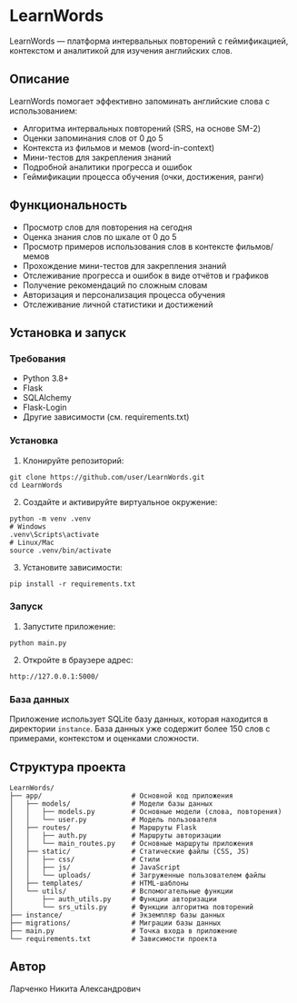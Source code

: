 # LearnWords

LearnWords — платформа интервальных повторений с геймификацией, контекстом и аналитикой для изучения английских слов.

## Описание

LearnWords помогает эффективно запоминать английские слова с использованием:
- Алгоритма интервальных повторений (SRS, на основе SM-2)
- Оценки запоминания слов от 0 до 5
- Контекста из фильмов и мемов (word-in-context)
- Мини-тестов для закрепления знаний
- Подробной аналитики прогресса и ошибок
- Геймификации процесса обучения (очки, достижения, ранги)

## Функциональность

- Просмотр слов для повторения на сегодня
- Оценка знания слов по шкале от 0 до 5
- Просмотр примеров использования слов в контексте фильмов/мемов
- Прохождение мини-тестов для закрепления знаний
- Отслеживание прогресса и ошибок в виде отчётов и графиков
- Получение рекомендаций по сложным словам
- Авторизация и персонализация процесса обучения
- Отслеживание личной статистики и достижений

## Установка и запуск

### Требования
- Python 3.8+
- Flask
- SQLAlchemy
- Flask-Login
- Другие зависимости (см. requirements.txt)

### Установка

1. Клонируйте репозиторий:
```
git clone https://github.com/user/LearnWords.git
cd LearnWords
```

2. Создайте и активируйте виртуальное окружение:
```
python -m venv .venv
# Windows
.venv\Scripts\activate
# Linux/Mac
source .venv/bin/activate
```

3. Установите зависимости:
```
pip install -r requirements.txt
```

### Запуск

1. Запустите приложение:
```
python main.py
```

2. Откройте в браузере адрес: 
```
http://127.0.0.1:5000/
```

### База данных

Приложение использует SQLite базу данных, которая находится в директории `instance`. База данных уже содержит более 150 слов с примерами, контекстом и оценками сложности.

## Структура проекта

```
LearnWords/
├── app/                      # Основной код приложения
│   ├── models/               # Модели базы данных
│   │   ├── models.py         # Основные модели (слова, повторения)
│   │   └── user.py           # Модель пользователя
│   ├── routes/               # Маршруты Flask
│   │   ├── auth.py           # Маршруты авторизации
│   │   └── main_routes.py    # Основные маршруты приложения
│   ├── static/               # Статические файлы (CSS, JS)
│   │   ├── css/              # Стили
│   │   ├── js/               # JavaScript
│   │   └── uploads/          # Загруженные пользователем файлы
│   ├── templates/            # HTML-шаблоны
│   └── utils/                # Вспомогательные функции
│       ├── auth_utils.py     # Функции авторизации
│       └── srs_utils.py      # Функции алгоритма повторений
├── instance/                 # Экземпляр базы данных
├── migrations/               # Миграции базы данных
├── main.py                   # Точка входа в приложение
└── requirements.txt          # Зависимости проекта
```

## Автор

Ларченко Никита Александрович 
